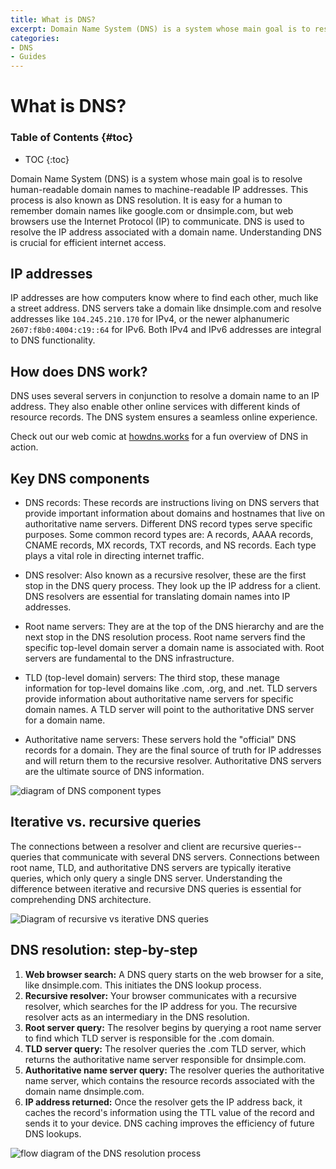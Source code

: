 ```yaml
---
title: What is DNS?
excerpt: Domain Name System (DNS) is a system whose main goal is to resolve human-readable domain names to machine-readable IP addresses.
categories:
- DNS
- Guides
---
```


# What is DNS?

### Table of Contents {#toc}

* TOC
{:toc}

Domain Name System (DNS) is a system whose main goal is to resolve human-readable domain names to machine-readable IP addresses. This process is also known as DNS resolution. It is easy for a human to remember domain names like google.com or dnsimple.com, but web browsers use the Internet Protocol (IP) to communicate. DNS is used to resolve the IP address associated with a domain name. Understanding DNS is crucial for efficient internet access.

## IP addresses

IP addresses are how computers know where to find each other, much like a street address. DNS servers take a domain like dnsimple.com and resolve addresses like `104.245.210.170` for IPv4, or the newer alphanumeric `2607:f8b0:4004:c19::64` for IPv6. Both IPv4 and IPv6 addresses are integral to DNS functionality.

## How does DNS work?

DNS uses several servers in conjunction to resolve a domain name to an IP address. They also enable other online services with different kinds of resource records. The DNS system ensures a seamless online experience.

Check out our web comic at [howdns.works](https://howdns.works) for a fun overview of DNS in action.

## Key DNS components

- DNS records: These records are instructions living on DNS servers that provide important information about domains and hostnames that live on authoritative name servers. Different DNS record types serve specific purposes. Some common record types are: A records, AAAA records, CNAME records, MX records, TXT records, and NS records. Each type plays a vital role in directing internet traffic.

- DNS resolver: Also known as a recursive resolver, these are the first stop in the DNS query process. They look up the IP address for a client. DNS resolvers are essential for translating domain names into IP addresses.

- Root name servers: They are at the top of the DNS hierarchy and are the next stop in the DNS resolution process. Root name servers find the specific top-level domain server a domain name is associated with. Root servers are fundamental to the DNS infrastructure.

- TLD (top-level domain) servers: The third stop, these manage information for top-level domains like .com, .org, and .net. TLD servers provide information about authoritative name servers for specific domain names. A TLD server will point to the authoritative DNS server for a domain name.

- Authoritative name servers: These servers hold the "official" DNS records for a domain. They are the final source of truth for IP addresses and will return them to the recursive resolver. Authoritative DNS servers are the ultimate source of DNS information.

![diagram of DNS component types](/files/dns-components.svg)

## Iterative vs. recursive queries

The connections between a resolver and client are recursive queries--queries that communicate with several DNS servers. Connections between root name, TLD, and authoritative DNS servers are typically iterative queries, which only query a single DNS server. Understanding the difference between iterative and recursive DNS queries is essential for comprehending DNS architecture.

![Diagram of recursive vs iterative DNS queries](/files/dns-recursive-vs-iterative.svg)

## DNS resolution: step-by-step

1. **Web browser search:** A DNS query starts on the web browser for a site, like dnsimple.com. This initiates the DNS lookup process.
1. **Recursive resolver:** Your browser communicates with a recursive resolver, which searches for the IP address for you. The recursive resolver acts as an intermediary in the DNS resolution.
1. **Root server query:** The resolver begins by querying a root name server to find which TLD server is responsible for the .com domain.
1. **TLD server query:** The resolver queries the .com TLD server, which returns the authoritative name server responsible for dnsimple.com.
1. **Authoritative name server query:** The resolver queries the authoritative name server, which contains the resource records associated with the domain name dnsimple.com.
1. **IP address returned:** Once the resolver gets the IP address back, it caches the record's information using the TTL value of the record and sends it to your device. DNS caching improves the efficiency of future DNS lookups.

![flow diagram of the DNS resolution process](/files/dns-resolution-steps.svg)
